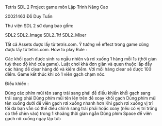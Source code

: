 Tetris SDL 2
Project game môn Lập Trình Nâng Cao 

20021463 Đỗ Duy Tuấn

Thư viện SDL 2 sử dụng bao gồm:

SDL2
SDL2_Image
SDL2_Ttf
SDL2_Mixer

Tất cả Assets được lấy từ tetris.com.
Ý tưởng về effect trong game cũng được lấy từ tetris.com.
How to play
Rule :

Các khối gach được sinh ra ngẫu nhiên và rơi xuống 1 hàng mỗi 1s (thời gian tuỳ theo độ khó của game).
Luật chơi khá đơn giản và quen thuộc lấp đầy các hàng để clear hàng đó và kiếm điểm.
Với mỗi hàng clear sẽ được 100 điểm.
Game kết thúc khi có 1 viên gạch chạm nóc.

Điều khiển :

Dùng các phím mũi tên sang trái sang phải để điều khiển khối gạch sang trái sang phải
Dùng phím mũi tên lên trên để xoay khối gạch
Dùng phím mũi tên xuống dưới để viên gạch rơi xuống nhanh hơn
Khi gạch rơi xuống vị trí tối đa bạn vẫn có thể điều chỉnh sang trái phải hoặc xoay (nếu có vị trí trống có thể chèn vào) trong 1 khoảng thời gian ngắn
Dùng phím Space để viên gạch rơi xuống ngay lập tức
